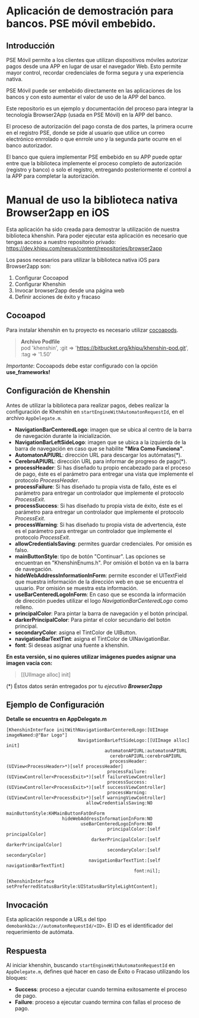 # Aplicación de demostración para bancos. PSE móvil embebido.

## Introducción
PSE Móvil permite a los clientes que utilizan dispositivos móviles autorizar pagos desde una APP en lugar de usar el navegador Web. Esto permite mayor control, recordar credenciales de forma segura y una experiencia nativa.

PSE Móvil puede ser embebido directamente en las aplicaciones de los bancos y con esto aumentar el valor de uso de la APP del banco.

Este repositorio es un ejemplo y documentación del proceso para integrar la tecnología Browser2App (usada en PSE Móvil) en la APP del banco.

El proceso de autorización del pago consta de dos partes, la primera ocurre en el registro PSE, donde se pide al usuario que utilice un correo electrónico enrrolado o que enrrole uno y la segunda parte ocurre en el banco autorizador.

El banco que quiera implementar PSE embebido en su APP puede optar entre que la biblioteca implemente el proceso completo de autorización (registro y banco) o solo el registro, entregando posteriormente el control a la APP para completar la autorización.

# Manual de uso la biblioteca nativa Browser2app en iOS 

Esta aplicación ha sido creada para demostrar la utilización de nuestra biblioteca khenshin.
Para poder ejecutar esta aplicación es necesario que tengas acceso a nuestro repositorio privado: https://dev.khipu.com/nexus/content/repositories/browser2app

Los pasos necesarios para utilizar la biblioteca nativa iOS para Browser2app son:

1. Configurar Cocoapod
2. Configurar Khenshin
3. Invocar browser2app desde una página web
6. Definir acciones de éxito y fracaso


## Cocoapod
Para instalar khenshin en tu proyecto es necesario utilizar [cocoapods](https://guides.cocoapods.org/using/getting-started.html).
> **Archivo Podfile**  
> pod 'khenshin', :git => 'https://bitbucket.org/khipu/khenshin-pod.git', :tag => '1.50'

*Importante*: Cocoapods debe estar configurado con la opción **use_frameworks!**


## Configuración de Khenshin

Antes de utilizar la biblioteca para realizar pagos, debes realizar la configuración de Khenshin en  `startEngineWithAutomatonRequestId`, en el archivo `AppDelegate.m`.

* **NavigationBarCenteredLogo**: imagen que se ubica al centro de la barra de navegación durante la inicialización.  
* **NavigationBarLeftSideLogo**: imagen que se ubica a la izquierda de la barra de navegación en caso que se habilite **"Mira Como Funciona"**.  
* **AutomatonAPIURL**: dirección URL para descargar los autómatas(*).
* **CerebroAPIURL**: dirección URL para informar de progreso de pago(*).
* **processHeader**: Si has diseñado tu propio encabezado para el proceso de pago, éste es el parámetro para entregar una vista que implemente el protocolo *ProcessHeader*.
* **processFailure**: Si has diseñado tu propia vista de fallo, éste es el parámetro para entregar un controlador que implemente el protocolo *ProcessExit*.
* **processSuccess**: Si has diseñado tu propia vista de éxito, éste es el parámetro para entregar un controlador que implemente el protocolo *ProcessExit*.
* **processWarning**: Si has diseñado tu propia vista de advertencia, éste es el parámetro para entregar un controlador que implemente el protocolo *ProcessExit*.
* **allowCredentialsSaving**: permites guardar credenciales. Por omisión es falso.
* **mainButtonStyle**: tipo de botón "Continuar". Las opciones se encuentran en "KhenshinEnums.h". Por omisión el botón va en la barra de navegación.
* **hideWebAddressInformationInForm**: permite esconder el UITextField que muestra información de la dirección web en que se encuentra el usuario. Por omisión se muestra esta información.
* **useBarCenteredLogoInForm**: En caso que se esconda la información de dirección puedes utilizar el logo *NavigationBarCenteredLogo* como relleno.
* **principalColor**: Para pintar la barra de navegación y el botón principal.
* **darkerPrincipalColor**: Para pintar el color secundario del botón principal.
* **secondaryColor**: asigna el TintColor de UIButton.
* **navigationBarTextTint**: asigna el TintColor de UINavigationBar.
* **font**: Si deseas asignar una fuente a khenshin.

**En esta versión, si no quieres utilizar imágenes puedes asignar una imagen vacía con:**

> [[UIImage alloc] init]

(\*) Éstos datos serán entregados por tu *ejecutivo* ***Browser2app***
	
## Ejemplo de Configuración
**Detalle se encuentra en AppDelegate.m**

    [KhenshinInterface initWithNavigationBarCenteredLogo:[UIImage imageNamed:@"Bar Logo"]
                               NavigationBarLeftSideLogo:[[UIImage alloc] init]
                                         automatonAPIURL:automatonAPIURL
                                           cerebroAPIURL:cerebroAPIURL
                                           processHeader:(UIView<ProcessHeader>*)[self processHeader]
                                          processFailure:(UIViewController<ProcessExit>*)[self failureViewController]
                                          processSuccess:(UIViewController<ProcessExit>*)[self successViewController]
                                          processWarning:(UIViewController<ProcessExit>*)[self warningViewController]
                                  allowCredentialsSaving:NO
                                         mainButtonStyle:KHMainButtonFatOnForm
                         hideWebAddressInformationInForm:NO
                                useBarCenteredLogoInForm:NO
                                          principalColor:[self principalColor]
                                    darkerPrincipalColor:[self darkerPrincipalColor]
                                          secondaryColor:[self secondaryColor]
                                   navigationBarTextTint:[self navigationBarTextTint]
                                                    font:nil];
    
    [KhenshinInterface setPreferredStatusBarStyle:UIStatusBarStyleLightContent]; 


## Invocación

Esta aplicación responde a URLs del tipo `demobankb2a://automatonRequestId/<ID>`. El ID es el identificador del requerimiento de autómata.

## Respuesta

Al iniciar khenshin, buscando `startEngineWithAutomatonRequestId` en `AppDelegate.m`, defines qué hacer en caso de Éxito o Fracaso utilizando los bloques:  

* **Success**: proceso a ejecutar cuando termina exitosamente el proceso de pago.  
* **Failure**: proceso a ejecutar cuando termina con fallas el proceso de pago.



